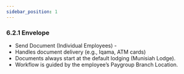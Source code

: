 ```yaml
---
sidebar_position: 1
---
```


### 6.2.1 Envelope

- Send Document (Individual Employees) -
- Handles document delivery (e.g., Iqama, ATM cards)
- Documents always start at the default lodging (Munisiah Lodge).
- Workflow is guided by the employee’s Paygroup Branch Location.
